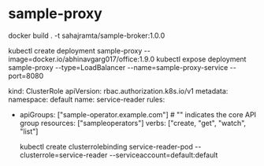 # sample-proxy

docker build . -t sahajramta/sample-broker:1.0.0

kubectl create deployment sample-proxy --image=docker.io/abhinavgarg017/office:1.9.0
kubectl expose deployment sample-proxy --type=LoadBalancer --name=sample-proxy-service --port=8080

kind: ClusterRole
apiVersion: rbac.authorization.k8s.io/v1
metadata:
  namespace: default
  name: service-reader
rules:
- apiGroups: ["sample-operator.example.com"] # "" indicates the core API group
  resources: ["sampleoperators"]
  verbs: ["create, "get", "watch", "list"]


  kubectl create clusterrolebinding service-reader-pod --clusterrole=service-reader  --serviceaccount=default:default
